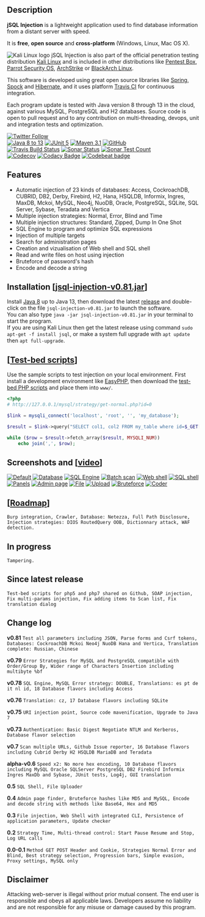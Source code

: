 ## Description
**jSQL Injection** is a lightweight application used to find database information from a distant server with speed.

It is **free**, **open source** and **cross-platform** (Windows, Linux, Mac OS X).

![Kali Linux logo](https://github.com/ron190/jsql-injection/raw/master/web/images/kali_favicon.png "Kali Linux logo") jSQL Injection is also part of the official penetration testing distribution [Kali Linux](http://www.kali.org/) and is included in other distributions like [Pentest Box](https://pentestbox.com/), [Parrot Security OS](https://www.parrotsec.org), [ArchStrike](https://archstrike.org/) or [BlackArch Linux](http://www.blackarch.org/).

This software is developed using great open source libraries like [Spring](https://spring.io), [Spock](http://spockframework.org) and [Hibernate](https://hibernate.org), and it uses platform [Travis CI](https://travis-ci.org) for continuous integration.

Each program update is tested with Java version 8 through 13 in the cloud, against various MySQL, PostgreSQL and H2 databases. Source code is open to pull request and to any contribution on multi-threading, devops, unit and integration tests and optimization. 

[![Twitter Follow](https://img.shields.io/twitter/follow/ron190jsql.svg?style=social&label=ron190)](https://twitter.com/ron190jsql)<br>
[![Java 8 to 13](https://img.shields.io/badge/Java-8%20to%2013-orange)](http://www.oracle.com/technetwork/java/javase/downloads/)
[![JUnit 5](https://img.shields.io/badge/JUnit-5-50940f)](http://junit.org)
[![Maven 3.1](https://img.shields.io/badge/Maven-3.1-a2265a)](https://maven.apache.org/)
[![GitHub](https://img.shields.io/github/license/ron190/jsql-injection)](http://www.gnu.org/licenses/old-licenses/gpl-2.0.html)<br>
[![Travis Build Status](https://travis-ci.org/ron190/jsql-injection.svg?branch=master)](https://travis-ci.org/ron190/jsql-injection)
[![Sonar Status](https://sonarcloud.io/api/project_badges/measure?project=jsql-injection%3Ajsql-injection&metric=alert_status)](https://sonarcloud.io/dashboard?id=jsql-injection%3Ajsql-injection)
[![Sonar Test Count](https://img.shields.io/sonar/total_tests/jsql-injection%3Ajsql-injection?server=https%3A%2F%2Fsonarcloud.io)](https://sonarcloud.io/dashboard?id=jsql-injection%3Ajsql-injection)<br>
[![Codecov](https://codecov.io/gh/ron190/jsql-injection/branch/master/graph/badge.svg)](https://codecov.io/gh/ron190/jsql-injection)
[![Codacy Badge](https://api.codacy.com/project/badge/Coverage/e7ccb247f9b74d489a1fa9f9483c978f)](https://www.codacy.com/manual/ron190/jsql-injection?utm_source=github.com&utm_medium=referral&utm_content=ron190/jsql-injection&utm_campaign=Badge_Coverage)
[![Codebeat badge](https://codebeat.co/badges/457d8c76-c470-4457-ad06-310a6d8b4b3e)](https://codebeat.co/projects/github-com-ron190-jsql-injection-master)

## Features
- Automatic injection of 23 kinds of databases: Access, CockroachDB, CUBRID, DB2, Derby, Firebird, H2, Hana, HSQLDB, Informix, Ingres, MaxDB, Mckoi, MySQL, Neo4j, NuoDB, Oracle, PostgreSQL, SQLite, SQL Server, Sybase, Teradata and Vertica
- Multiple injection strategies: Normal, Error, Blind and Time
- Multiple injection structures: Standard, Zipped, Dump In One Shot
- SQL Engine to program and optimize SQL expressions
- Injection of multiple targets
- Search for administration pages
- Creation and vizualisation of Web shell and SQL shell
- Read and write files on host using injection
- Bruteforce of password's hash
- Encode and decode a string

## Installation [[jsql-injection-v0.81.jar](https://github.com/ron190/jsql-injection/releases/download/v0.81/jsql-injection-v0.81.jar)]
Install [Java 8](http://java.com) up to Java 13, then download the latest [release](https://github.com/ron190/jsql-injection/releases/) and double-click on the file `jsql-injection-v0.81.jar` to launch the software.<br>
You can also type `java -jar jsql-injection-v0.81.jar` in your terminal to start the program.<br>
If you are using Kali Linux then get the latest release using command `sudo apt-get -f install jsql`, or make a system full upgrade with `apt update` then `apt full-upgrade`.

## [[Test-bed scripts](https://github.com/ron190/jsql-injection/tree/master/web/test-bed)]
Use the sample scripts to test injection on your local environment. First install a development environment like [EasyPHP](http://www.easyphp.org), then download the [test-bed PHP scripts](https://github.com/ron190/jsql-injection/tree/master/web/test-bed) and place them into `www/`.
```php
<?php
# http://127.0.0.1/mysql/strategy/get-normal.php?id=0

$link = mysqli_connect('localhost', 'root', '', 'my_database');

$result = $link->query("SELECT col1, col2 FROM my_table where id=$_GET[id]");

while ($row = $result->fetch_array($result, MYSQLI_NUM))
    echo join(',', $row);
```


## Screenshots and [[video](https://youtu.be/ZZkQRE3OL8E)]
[![Default](https://github.com/ron190/jsql-injection/raw/master/web/images/v0.75/default-mini.png "Default")](https://github.com/ron190/jsql-injection/raw/master/web/images/v0.75/default.png)
[![Database](https://github.com/ron190/jsql-injection/raw/master/web/images/v0.75/database-mini.png "Database")](https://github.com/ron190/jsql-injection/raw/master/web/images/v0.75/database.png)
[![SQL Engine](https://github.com/ron190/jsql-injection/raw/master/web/images/v0.78/sqlengine-mini.png "SQL Engine")](https://github.com/ron190/jsql-injection/raw/master/web/images/v0.78/sqlengine.png)
[![Batch scan](https://github.com/ron190/jsql-injection/raw/master/web/images/v0.75/scan-mini.png "Batch scan")](https://github.com/ron190/jsql-injection/raw/master/web/images/v0.75/scan.png)
[![Web shell](https://github.com/ron190/jsql-injection/raw/master/web/images/v0.75/webshell-mini.png "Web shell")](https://github.com/ron190/jsql-injection/raw/master/web/images/v0.75/webshell.png)
[![SQL shell](https://github.com/ron190/jsql-injection/raw/master/web/images/v0.75/sqlshell-mini.png "SQL shell")](https://github.com/ron190/jsql-injection/raw/master/web/images/v0.75/sqlshell.png)
[![Panels](https://github.com/ron190/jsql-injection/raw/master/web/images/v0.75/panels-mini.png "Panel")](https://github.com/ron190/jsql-injection/raw/master/web/images/v0.75/panels.png)
[![Admin page](https://github.com/ron190/jsql-injection/raw/master/web/images/v0.75/admin-mini.png "Admin page")](https://github.com/ron190/jsql-injection/raw/master/web/images/v0.75/admin.png)
[![File](https://github.com/ron190/jsql-injection/raw/master/web/images/v0.75/file-mini.png "File")](https://github.com/ron190/jsql-injection/raw/master/web/images/v0.75/file.png)
[![Upload](https://github.com/ron190/jsql-injection/raw/master/web/images/v0.75/upload-mini.png "Upload")](https://github.com/ron190/jsql-injection/raw/master/web/images/v0.75/upload.png)
[![Bruteforce](https://github.com/ron190/jsql-injection/raw/master/web/images/v0.75/bruter-mini.png "Bruteforce")](https://github.com/ron190/jsql-injection/raw/master/web/images/v0.75/bruter.png)
[![Coder](https://github.com/ron190/jsql-injection/raw/master/web/images/v0.75/coder-mini.png "Coder")](https://github.com/ron190/jsql-injection/raw/master/web/images/v0.75/coder.png)

## [[Roadmap](https://github.com/ron190/jsql-injection/projects)]
`Burp integration, Crawler, Database: Netezza, Full Path Disclosure, Injection strategies: DIOS RoutedQuery OOB, Dictionnary attack, WAF detection.`

## In progress
`Tampering.`

## Since latest release
`Test-bed scripts for php5 and php7 shared on Github, SOAP injection, Fix multi-params injection, Fix adding items to Scan list, Fix translation dialog`

## Change log

**v0.81** `Test all parameters including JSON, Parse forms and Csrf tokens, Databases: CockroachDB Mckoi Neo4j NuoDB Hana and Vertica, Translation complete: Russian, Chinese`

**v0.79** `Error Strategies for MySQL and PostgreSQL compatible with Order/Group By, Wider range of Characters Insertion including multibyte %bf`

**v0.78** `SQL Engine, MySQL Error strategy: DOUBLE, Translations: es pt de it nl id, 18 Database flavors including Access`

**v0.76** `Translation: cz, 17 Database flavors including SQLite`

**v0.75** `URI injection point, Source code mavenification, Upgrade to Java 7`

**v0.73** `Authentication: Basic Digest Negotiate NTLM and Kerberos, Database flavor selection`

**v0.7** `Scan multiple URLs, Github Issue reporter, 16 Database flavors including Cubrid Derby H2 HSQLDB MariaDB and Teradata`

**alpha-v0.6** `Speed x2: No more hex encoding, 10 Database flavors including MySQL Oracle SQLServer PostgreSQL DB2 Firebird Informix Ingres MaxDb and Sybase, JUnit tests, Log4j, GUI translation`

**0.5** `SQL Shell, File Uploader`

**0.4** `Admin page finder, Bruteforce hashes like MD5 and MySQL, Encode and decode string with methods like Base64, Hex and MD5`

**0.3** `File injection, Web Shell with integrated CLI, Persistence of application parameters, Update checker`

**0.2** `Strategy Time, Multi-thread control: Start Pause Resume and Stop, Log URL calls`

**0.0-0.1** `Method GET POST Header and Cookie, Strategies Normal Error and Blind, Best strategy selection, Progression bars, Simple evasion, Proxy settings, MySQL only`

## Disclaimer
Attacking web-server is illegal without prior mutual consent. The end user is responsible and obeys all applicable laws.
Developers assume no liability and are not responsible for any misuse or damage caused by this program.
